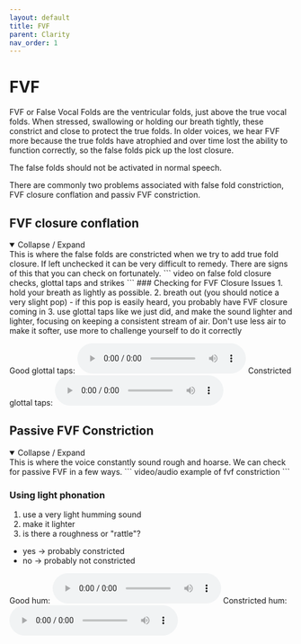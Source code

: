 ```yaml
---
layout: default
title: FVF
parent: Clarity
nav_order: 1
---
```


# FVF
FVF or False Vocal Folds are the ventricular folds, just above the true vocal folds. When stressed, swallowing or holding our breath tightly, these constrict and close to protect the true folds. In older voices, we hear FVF more because the true folds have atrophied and over time lost the ability to function correctly, so the false folds pick up the lost closure.


The false folds should not be activated in normal speech.

There are commonly two problems associated with false fold constriction, FVF closure conflation and passiv FVF constriction.


## FVF closure conflation
<details open markdown="block">
  <summary>
    Collapse / Expand
  </summary>
This is where the false folds are constricted when we try to add true fold closure. If left unchecked it can be very difficult to remedy.
There are signs of this that you can check on fortunately.
```
video on false fold closure checks, glottal taps and strikes
```
### Checking for FVF Closure Issues
1. hold your breath as lightly as possible.
2. breath out (you should notice a very slight pop)
  - if this pop is easily heard, you probably have FVF closure coming in
3. use glottal taps like we just did, and make the sound lighter and lighter, focusing on keeping a consistent stream of air. Don't use less air to make it softer, use more to challenge yourself to do it correctly

Good glottal taps:
<audio controls> <source src="/audio/glottal taps unconstricted.ogg" type="audio/ogg"> Your browser does not support the audio element. </audio>
Constricted glottal taps:
<audio controls> <source src="/audio/glottal taps constricted.ogg" type="audio/ogg"> Your browser does not support the audio element. </audio>

</details>



## Passive FVF Constriction
<details open markdown="block">
  <summary>
    Collapse / Expand
  </summary>
This is where the voice constantly sound rough and hoarse. We can check for passive FVF in a few ways.
```
video/audio example of fvf constriction
```


### Using light phonation
1. use a very light humming sound
2. make it lighter
3. is there a roughness or "rattle"?
  - yes -> probably constricted
  - no -> probably not constricted

Good hum:
<audio controls> <source src="/audio/hum unconstricted.ogg" type="audio/ogg"> Your browser does not support the audio element. </audio>
Constricted hum:
<audio controls> <source src="/audio/hum constricted.ogg" type="audio/ogg"> Your browser does not support the audio element. </audio>

</details>








<!--  -->

